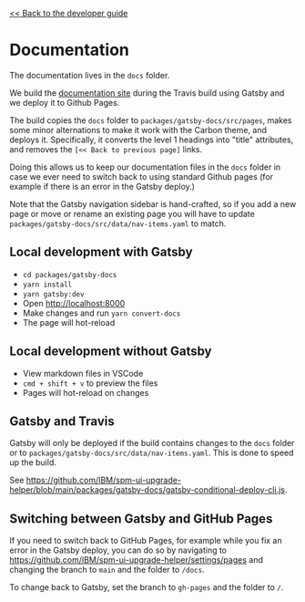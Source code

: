 [<< Back to the developer guide](developer_guide)

# Documentation

The documentation lives in the `docs` folder.

We build the [documentation site](https://ibm.github.io/spm-ui-upgrade-helper/) during the Travis build using Gatsby and we deploy it to Github Pages.

The build copies the `docs` folder to `packages/gatsby-docs/src/pages`, makes some minor alternations to make it work with the Carbon theme, and deploys it. Specifically, it converts the level 1 headings into "title" attributes, and removes the `[<< Back to previous page]` links.

Doing this allows us to keep our documentation files in the `docs` folder in case we ever need to switch back to using standard Github pages (for example if there is an error in the Gatsby deploy.)

Note that the Gatsby navigation sidebar is hand-crafted, so if you add a new page or move or rename an existing page you will have to update `packages/gatsby-docs/src/data/nav-items.yaml` to match.

## Local development with Gatsby

- `cd packages/gatsby-docs`
- `yarn install`
- `yarn gatsby:dev`
- Open [http://localhost:8000](http://localhost:8000)
- Make changes and run `yarn convert-docs`
- The page will hot-reload

## Local development without Gatsby

- View markdown files in VSCode
- `cmd + shift + v` to preview the files
- Pages will hot-reload on changes

## Gatsby and Travis

Gatsby will only be deployed if the build contains changes to the `docs` folder or to `packages/gatsby-docs/src/data/nav-items.yaml`. This is done to speed up the build.

See https://github.com/IBM/spm-ui-upgrade-helper/blob/main/packages/gatsby-docs/gatsby-conditional-deploy-cli.js.

## Switching between Gatsby and GitHub Pages

If you need to switch back to GitHub Pages, for example while you fix an error in the Gatsby deploy, you can do so by navigating to https://github.com/IBM/spm-ui-upgrade-helper/settings/pages and changing the branch to `main` and the folder to `/docs`.

To change back to Gatsby, set the branch to `gh-pages` and the folder to `/`.

